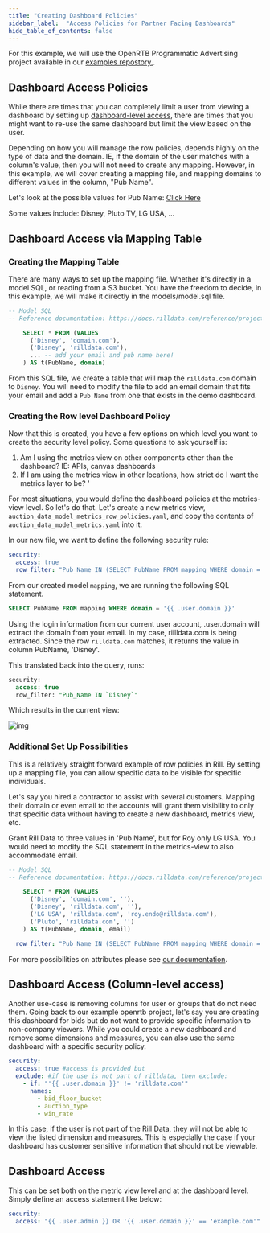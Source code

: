 ```yaml
---
title: "Creating Dashboard Policies"
sidebar_label:  "Access Policies for Partner Facing Dashboards"
hide_table_of_contents: false
---
```


For this example, we will use the OpenRTB Programmatic Advertising project available in our [examples repostory.](https://github.com/rilldata/rill-examples/tree/main/rill-openrtb-prog-ads). 


## Dashboard Access Policies

While there are times that you can completely limit a user from viewing a dashboard by setting up [dashboard-level access](https://docs.rilldata.com/manage/security#restrict-dashboard-access-to-users-matching-specific-criteria), there are times that you might want to re-use the same dashboard but limit the view based on the user.

Depending on how you will manage the row policies, depends highly on the type of data and the domain. IE, if the domain of the user matches with a column's value, then you will not need to create any mapping. However, in this example, we will cover creating a mapping file, and mapping domains to different values in the column, "Pub Name".

Let's look at the possible values for Pub Name: [Click Here](https://ui.rilldata.com/demo/rill-openrtb-prog-ads/auction)

Some values include: Disney, Pluto TV, LG USA, ...

## Dashboard Access via Mapping Table
### Creating the Mapping Table
There are many ways to set up the mapping file. Whether it's directly in a model SQL, or reading from a S3 bucket. You have the freedom to decide, in this example, we will make it directly in the models/model.sql file.

```SQL
-- Model SQL
-- Reference documentation: https://docs.rilldata.com/reference/project-files/models

    SELECT * FROM (VALUES 
      ('Disney', 'domain.com'),
      ('Disney', 'rilldata.com'),
      ... -- add your email and pub name here!
    ) AS t(PubName, domain)
```

From this SQL file, we create a table that will map the `rilldata.com` domain to `Disney`. You will need to modify the file to add an email domain that fits your email and add a `Pub Name` from one that exists in the demo dashboard.

### Creating the Row level Dashboard Policy
Now that this is created, you have a few options on which level you want to create the security level policy. Some questions to ask yourself is:
1. Am I using the metrics view on other components other than the dashboard? IE: APIs, canvas dashboards
2. If I am using the metrics view in other locations, how strict do I want the metrics layer to be? '

For most situations, you would define the dashboard policies at the metrics-view level. So let's do that. Let's create a new metrics view, `auction_data_model_metrics_row_policies.yaml`, and copy the contents of `auction_data_model_metrics.yaml` into it.

In our new file, we want to define the following security rule:
```yaml
security:
  access: true
  row_filter: "Pub_Name IN (SELECT PubName FROM mapping WHERE domain = '{{ .user.domain }}')"
```

From our created model `mapping`, we are running the following SQL statement.

```SQL
SELECT PubName FROM mapping WHERE domain = '{{ .user.domain }}'
```

Using the login information from our current user account, .user.domain will extract the domain from your email. In my case, riilldata.com is being extracted. Since the row `rilldata.com` matches, it returns the value in column PubName, 'Disney'. 

This translated back into the query, runs:

```SQL
security:
  access: true
  row_filter: "Pub_Name IN `Disney`"
```

Which results in the current view:

![img](/img/tutorials/other/row-policy/row-policy-view.png)


### Additional Set Up Possibilities

This is a relatively straight forward example of row policies in Rill. By setting up a mapping file, you can allow specific data to be visible for specific individuals.

Let's say you hired a contractor to assist with several customers. Mapping their domain or even email to the accounts will grant them visibility to only that specific data without having to create a new dashboard, metrics view, etc.

Grant Rill Data to three values in 'Pub Name', but for Roy only LG USA. You would need to modify the SQL statement in the metrics-view to also accommodate email.
```SQL
-- Model SQL
-- Reference documentation: https://docs.rilldata.com/reference/project-files/models

    SELECT * FROM (VALUES 
      ('Disney', 'domain.com', ''),
      ('Disney', 'rilldata.com', ''),
      ('LG USA', 'rilldata.com', 'roy.endo@rilldata.com'),
      ('Pluto', 'rilldata.com', '')
    ) AS t(PubName, domain, email)
```
```yaml
  row_filter: "Pub_Name IN (SELECT PubName FROM mapping WHERE domain = '{{ .user.domain }}' {{ if .user.email}} AND email = '{{.user.email}}' {{ end }})"
```

For more possibilities on attributes please see [our documentation](https://docs.rilldata.com/manage/security#user-attributes).


## Dashboard Access (Column-level access)

Another use-case is removing columns for user or groups that do not need them. Going back to our example openrtb project, let's say you are creating this dashboard for bids but do not want to provide specific information to non-company viewers. While you could create a new dashboard and remove some dimensions and measures, you can also use the same dashboard with a specific security policy.

```yaml
security: 
  access: true #access is provided but 
  exclude: #if the use is not part of rilldata, then exclude:
    - if: "'{{ .user.domain }}' != 'rilldata.com'"
      names: 
        - bid_floor_bucket
        - auction_type
        - win_rate
```



In this case, if the user is not part of the Rill Data, they will not be able to view the listed dimension and measures. This is especially the case if your dashboard has customer sensitive information that should not be viewable. 


## Dashboard Access 

This can be set both on the metric view level and at the dashboard level. Simply define an access statement like below:

```yaml
security:
  access: "{{ .user.admin }} OR '{{ .user.domain }}' == 'example.com'"
```
